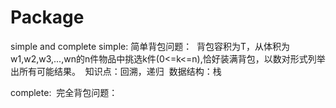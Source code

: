# Package
simple and complete
simple:
简单背包问题：
  背包容积为T，从体积为w1,w2,w3,...,wn的n件物品中挑选k件(0<=k<=n),恰好装满背包，以数对形式列举出所有可能结果。
  知识点：回溯，递归
  数据结构：栈
 
complete:
  完全背包问题：
  
